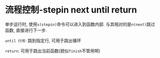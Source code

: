 # 流程控制-stepin next until return

单步运行时, 使用`s(stepin)`命令可以进入到函数内部. 与其相对的是`n(next)`跳过函数, 直接进行下一步.

`until 行号`: 跳到指定行, 可用于跳出循环

`return`: 可用于跳出当前函数(貌似`finish`不管用啊)

